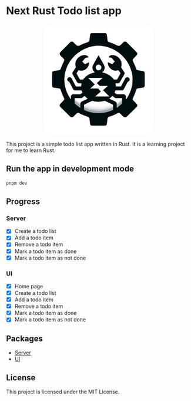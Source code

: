 # Next Rust Todo list app

<!-- Logo centered -->

<p align="center">
  <img src="packages/ui/public/logo.png" alt="Next Rust Todo list app" width="300" style="border-radius: 30px;" />

</p>

This project is a simple todo list app written in Rust. It is a learning project for me to learn Rust.

## Run the app in development mode

```bash
pnpm dev
```

## Progress

### Server

- [x] Create a todo list
- [x] Add a todo item
- [x] Remove a todo item
- [x] Mark a todo item as done
- [x] Mark a todo item as not done

### UI

- [x] Home page
- [x] Create a todo list
- [x] Add a todo item
- [x] Remove a todo item
- [x] Mark a todo item as done
- [x] Mark a todo item as not done

## Packages

- [Server](/packages/server/)
- [UI](/packages/ui/)

## License

This project is licensed under the MIT License.
